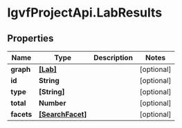 # IgvfProjectApi.LabResults

## Properties

Name | Type | Description | Notes
------------ | ------------- | ------------- | -------------
**graph** | [**[Lab]**](Lab.md) |  | [optional] 
**id** | **String** |  | [optional] 
**type** | **[String]** |  | [optional] 
**total** | **Number** |  | [optional] 
**facets** | [**[SearchFacet]**](SearchFacet.md) |  | [optional] 


